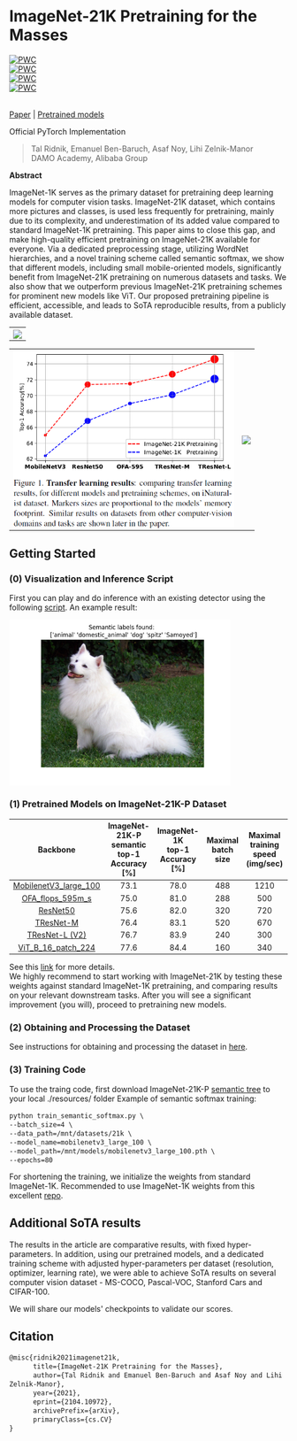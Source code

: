 # ImageNet-21K Pretraining for the Masses

[![PWC](https://img.shields.io/endpoint.svg?url=https://paperswithcode.com/badge/imagenet-21k-pretraining-for-the-masses/multi-label-classification-on-ms-coco)](https://paperswithcode.com/sota/multi-label-classification-on-ms-coco?p=imagenet-21k-pretraining-for-the-masses)
<br>
[![PWC](https://img.shields.io/endpoint.svg?url=https://paperswithcode.com/badge/imagenet-21k-pretraining-for-the-masses/multi-label-classification-on-pascal-voc-2007)](https://paperswithcode.com/sota/multi-label-classification-on-pascal-voc-2007?p=imagenet-21k-pretraining-for-the-masses)
<br>
[![PWC](https://img.shields.io/endpoint.svg?url=https://paperswithcode.com/badge/imagenet-21k-pretraining-for-the-masses/fine-grained-image-classification-on-stanford)](https://paperswithcode.com/sota/fine-grained-image-classification-on-stanford?p=imagenet-21k-pretraining-for-the-masses)
<br>
[![PWC](https://img.shields.io/endpoint.svg?url=https://paperswithcode.com/badge/imagenet-21k-pretraining-for-the-masses/image-classification-on-cifar-100)](https://paperswithcode.com/sota/image-classification-on-cifar-100?p=imagenet-21k-pretraining-for-the-masses)

<br>[Paper](https://arxiv.org/pdf/2104.10972) |
[Pretrained models](MODEL_ZOO.md)

Official PyTorch Implementation

> Tal Ridnik, Emanuel Ben-Baruch, Asaf Noy, Lihi Zelnik-Manor<br/> DAMO Academy, Alibaba
> Group

**Abstract**

ImageNet-1K serves as the primary dataset for pretraining deep learning models for computer vision tasks. ImageNet-21K dataset, which contains more pictures and classes, is used less frequently for pretraining, mainly due to its complexity, and underestimation of its added value compared to standard ImageNet-1K pretraining.
This paper aims to close this gap, and make high-quality efficient pretraining on ImageNet-21K available for everyone.
Via a dedicated preprocessing stage, utilizing WordNet hierarchies, and a novel training scheme called semantic softmax, we show that different models, including small mobile-oriented models, significantly benefit from ImageNet-21K pretraining on numerous datasets and tasks.
We also show that we outperform previous ImageNet-21K pretraining schemes for prominent new models like ViT.
Our proposed pretraining pipeline is efficient, accessible, and leads to SoTA reproducible results, from a publicly available dataset.
<p align="center">
  <table  class="tg">
    <td class="tg-c3ow"><img src="./pics/pic2.png" align="center" width="835" ></td>
</table>
 <table>
  <tr>
    <td class="tg-c3ow"><img src="./pics/pic1.png" align="center" width="400" ></td>
    <td class="tg-c3ow"><img src="./pics/pic3.png" align="center" width="400" ></td>
  </tr>
  </table>
</p>

## Getting Started

### (0) Visualization and Inference Script
First you can play and do inference with an existing detector using the following [script](./visualize_detector).
An example result:

<img src="./pics/dog_inference.png" align="center" width="400" >

### (1) Pretrained Models  on ImageNet-21K-P Dataset
| Backbone  |  ImageNet-21K-P semantic<br> top-1 Accuracy <br>[%] | ImageNet-1K<br> top-1 Accuracy <br>[%] | Maximal <br> batch size | Maximal <br> training speed <br>(img/sec) | Maximal <br> inference speed <br>(img/sec) |
| :------------: | :--------------: | :--------------: | :--------------: | :--------------: | :--------------: |
[MobilenetV3_large_100](https://miil-public-eu.oss-eu-central-1.aliyuncs.com/model-zoo/ImageNet_21K_P/models/mobilenetv3_large_100_miil_21k.pth) | 73.1 | 78.0 | 488 | 1210 | 5980 |
[OFA_flops_595m_s](https://miil-public-eu.oss-eu-central-1.aliyuncs.com/model-zoo/ImageNet_21K_P/models/ofa_flops_595m_s_miil_21k.pth) | 75.0 | 81.0 | 288 | 500 | 3240 |
[ResNet50](https://miil-public-eu.oss-eu-central-1.aliyuncs.com/model-zoo/ImageNet_21K_P/models/resnet50_miil_21k.pth) | 75.6 | 82.0 | 320 | 720 | 2760 |
[TResNet-M](https://miil-public-eu.oss-eu-central-1.aliyuncs.com/model-zoo/ImageNet_21K_P/models/tresnet_m_miil_21k.pth) | 76.4 | 83.1 | 520 | 670 | 2970 |
[TResNet-L (V2)](https://miil-public-eu.oss-eu-central-1.aliyuncs.com/model-zoo/ImageNet_21K_P/models/tresnet_l_v2_miil_21k.pth) | 76.7 | 83.9 | 240 | 300 | 1460 |
[ViT_B_16_patch_224](https://miil-public-eu.oss-eu-central-1.aliyuncs.com/model-zoo/ImageNet_21K_P/models/vit_base_patch16_224_miil_21k.pth) | 77.6 | 84.4 | 160 | 340 | 1140 |

See this [link](MODEL_ZOO.md) for more details.
<br>
We highly recommend to start working with ImageNet-21K by testing these weights against standard ImageNet-1K pretraining, and comparing results on your relevant downstream tasks.
After you will see a significant improvement (you will), proceed to pretraining new models.

### (2) Obtaining and Processing the Dataset
See instructions for obtaining and processing the dataset in [here](./dataset_preprocessing/processing_instructions.md).


### (3) Training Code
To use the traing code, first download ImageNet-21K-P [semantic tree](https://miil-public-eu.oss-eu-central-1.aliyuncs.com/model-zoo/ImageNet_21K_P/resources/imagenet21k_tree.pth) to your local ./resources/ folder
Example of semantic softmax training:
```
python train_semantic_softmax.py \
--batch_size=4 \
--data_path=/mnt/datasets/21k \
--model_name=mobilenetv3_large_100 \
--model_path=/mnt/models/mobilenetv3_large_100.pth \
--epochs=80
```
For shortening the training, we initialize the weights from standard ImageNet-1K. Recommended to use ImageNet-1K weights from this excellent [repo](https://github.com/rwightman/pytorch-image-models).

## Additional SoTA results
The results in the article are comparative results, with fixed hyper-parameters.
In addition, using our pretrained models, and a dedicated training scheme with adjusted hyper-parameters per dataset (resolution, optimizer, learning rate), we were able
to achieve SoTA results on several computer vision dataset - MS-COCO, Pascal-VOC, Stanford Cars and CIFAR-100.

We will share our models' checkpoints to validate our scores.

<!--## To be added-->
<!--- KD training code-->
<!--- Inference code-->
<!--- Model weights after transferred to ImageNet-1K-->
<!--- Downstream training code.-->
<!--- More-->

## Citation
```
@misc{ridnik2021imagenet21k,
      title={ImageNet-21K Pretraining for the Masses}, 
      author={Tal Ridnik and Emanuel Ben-Baruch and Asaf Noy and Lihi Zelnik-Manor},
      year={2021},
      eprint={2104.10972},
      archivePrefix={arXiv},
      primaryClass={cs.CV}
}
```

